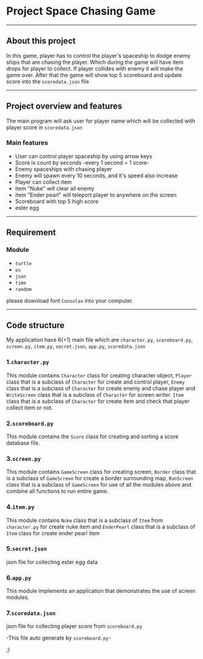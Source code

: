 # Project Space Chasing Game

---

## About this project
In this game, player has to control the player's spaceship to dodge enemy ships that are chasing the player.
Which during the game will have item drops for player to collect. If player collides with enemy it will make the game over.
After that the game will show top 5 scoreboard and update score into the `scoredata.json` file

***
## Project overview and features
The main program will ask user for player name which will be collected with player score in `scoredata.json`
### Main features
* User can control player spaceship by using arrow keys
* Score is count by seconds -every 1 second = 1 score-
* Enemy spaceships with chasing player
* Enemy will spawn every 10 seconds, and it's speed also increase
* Player can collect item
* item "Nuke" will clear all enemy
* item "Ender pearl" will teleport player to anywhere on the screen
* Scoreboard with top 5 high score
* ester egg

***
## Requirement
### Module
* `turtle`
* `os`
* `json`
* `time`
* `random`

please download font `Consolas` into your computer.

***
## Code structure
My application have 6(+1) main file which are `character.py`, `scoreboard.py`,
`screen.py`, `item.py`, `secret.json`, `app.py`, `scoredata.json`

### 1.`character.py`
This module contains `Character` class for creating character object, 
`Player` class that is a subclass of `Character` for create and control player, 
`Enemy` class that is a subclass of `Character` for create enemy and chase player and 
`WriteScreen` class that is a subclass of `Character` for screen writer.
`Item` class that is a subclass of `Character` for create item and check that player collect item or not.

### 2.`scoreboard.py`
This module contains the `Score` class for creating and sorting a score database file.

### 3.`screen.py`
This module contains `GameScreen` class for creating screen,
`Border` class that is a subclass of `GameScreen` for create a border surrounding map, 
`RunScreen` class that is a subclass of `GameScreen` for use of all the modules above and combine all functions to run entire game. 

### 4.`item.py`
This module contains `Nuke` class that is a subclass of `Item` from `character.py` for create nuke item and 
`EnderPearl` class that is a subclass of `Item` class for create ender pearl item

### 5.`secret.json`
json file for collecting ester egg data

### 6.`app.py`
This module implements an application that demonstrates the use of screen modules.

### 7.`scoredata.json`
json file for collecting player score from `scoreboard.py`

-This file auto generate by `scoreboard.py`- 

;)
